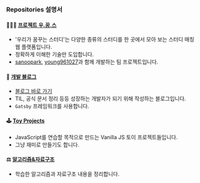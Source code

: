 ### Repositories 설명서
#### 👨‍👧‍👦 [프로젝트 우.꿈.스](https://github.com/LM-channel-team-project/wooggooms)
+ '우리가 꿈꾸는 스터디'는 다양한 종류의 스터디를 한 곳에서 모아 보는 스터디 매칭 웹 플랫폼입니다.  
+ 정확하게 이해한 기술만 도입합니다.
+ [sanoopark](https://github.com/sanoopark), [young961027](https://github.com/young961027)과 함께 개발하는 팀 프로젝트입니다.
  
  
#### 📝 [개발 블로그](https://github.com/42KIM/42KIM.github.io)
+ [블로그 바로 가기](https://42kim.github.io/)
+ TIL, 공식 문서 정리 등등 성장하는 개발자가 되기 위해 작성하는 블로그입니다.
+ ```Gatsby``` 프레임워크를 사용합니다.


#### 🕹 [Toy Projects](https://github.com/42KIM/toy-projects)
+ JavaScript를 연습할 목적으로 만드는 Vanilla JS 토이 프로젝트들입니다.
+ 그냥 재미로 만들기도 합니다.


#### ⚖ [알고리즘&자료구조](https://github.com/42KIM/algorithm-study)
+ 학습한 알고리즘과 자료구조 내용을 정리합니다.


<!--
**42KIM/42KIM** is a ✨ _special_ ✨ repository because its `README.md` (this file) appears on your GitHub profile.

Here are some ideas to get you started:

- 🔭 I’m currently working on ...
- 🌱 I’m currently learning ...
- 👯 I’m looking to collaborate on ...
- 🤔 I’m looking for help with ...
- 💬 Ask me about ...
- 📫 How to reach me: ...
- 😄 Pronouns: ...
- ⚡ Fun fact: ...
-->
